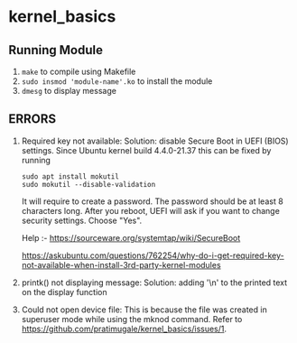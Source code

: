 # kernel_basics

## Running Module
1. `make` to compile using Makefile
2. `sudo insmod 'module-name'.ko` to install the module
3. `dmesg` to display message

## ERRORS

1. Required key not available: Solution: disable Secure Boot in UEFI (BIOS) settings.
   Since Ubuntu kernel build 4.4.0-21.37 this can be fixed by running
   ```
   sudo apt install mokutil
   sudo mokutil --disable-validation
   ```
   It will require to create a password. The password should be at least 8 characters long. After you reboot, UEFI will ask if you want to change security settings. Choose "Yes".
   
   Help :-
   https://sourceware.org/systemtap/wiki/SecureBoot
   
   https://askubuntu.com/questions/762254/why-do-i-get-required-key-not-available-when-install-3rd-party-kernel-modules

2. printk() not displaying message: 
   Solution: adding '\n' to the printed text on the display function
  
3. Could not open device file: This is because the file was created in superuser mode while using the mknod command.
   Refer to https://github.com/pratimugale/kernel_basics/issues/1. 
